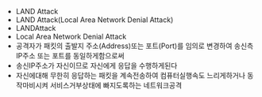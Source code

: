 ﻿- LAND Attack
- LAND Attack(Local Area Network Denial Attack)
- LANDAttack
- Local Area Network Denial Attack
- 공격자가 패킷의 출발지 주소(Address)또는 포트(Port)를 임의로 변경하여 송신측 IP주소 또는 포트를 동일하게함으로써
- 송신IP주소가 자신이므로 자신에게 응답을 수행하게된다
- 자신에대해 무한히 응답하는 패킷을 계속전송하여 컴퓨터실행속도 느리게하거나 동작마비시켜 서비스거부상태에 빠지도록하는 네트워크공격
